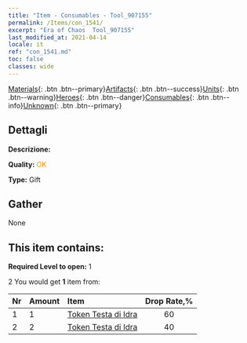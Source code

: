 ```yaml
---
title: "Item - Consumables - Tool_907155"
permalink: /Items/con_1541/
excerpt: "Era of Chaos  Tool_907155"
last_modified_at: 2021-04-14
locale: it
ref: "con_1541.md"
toc: false
classes: wide
---
```

 [Materials](/it/Items/){: .btn .btn--primary}[Artifacts](/it/Items/Artifacts/){: .btn .btn--success}[Units](/it/Items/Units/){: .btn .btn--warning}[Heroes](/it/Items/Heroes/){: .btn .btn--danger}[Consumables](/it/Items/Consumables/){: .btn .btn--info}[Unknown](/it/Items/Unknown/){: .btn .btn--primary}

## Dettagli
 **Descrizione:** 

 **Quality:** <span style="color: #FF8C00">OK</span>

 **Type:** Gift

## Gather

  None

## This item contains:

 **Required Level to open:** 1

 2 You would get **1** item  from:

  | Nr | Amount |     Item    | Drop Rate,% |
  |:---|:-------|:------------|:---------:|
  | 1 | 1 | [Token Testa di Idra](/it/Items/con_997/) | 60 | 
  | 2 | 2 | [Token Testa di Idra](/it/Items/con_997/) | 40 | 
